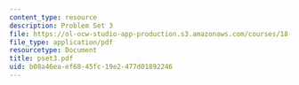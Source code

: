 ```yaml
---
content_type: resource
description: Problem Set 3
file: https://ol-ocw-studio-app-production.s3.amazonaws.com/courses/18-327-wavelets-filter-banks-and-applications-spring-2003/b08a46eaef6845fc19e2477d01892246_pset3.pdf
file_type: application/pdf
resourcetype: Document
title: pset3.pdf
uid: b08a46ea-ef68-45fc-19e2-477d01892246
---
```

